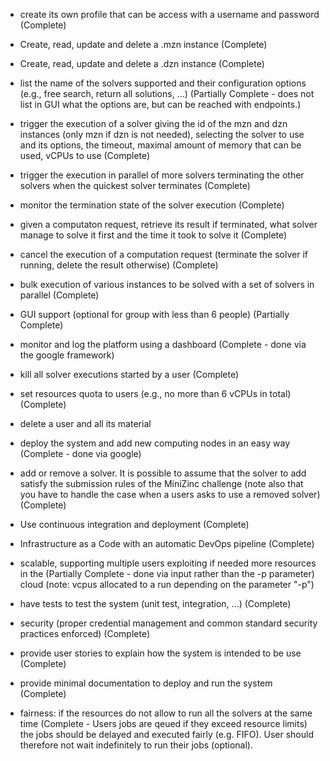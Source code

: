 * create its own profile that can be access with a username and password (Complete)
* Create, read, update and delete a .mzn instance (Complete)
* Create, read, update and delete a .dzn instance (Complete)
* list the name of the solvers supported and their configuration options (e.g., free search, return all solutions, ...) (Partially Complete - does not list in GUI what the options are, but can be reached with endpoints.)
* trigger the execution of a solver giving the id of the mzn and dzn instances 
  (only mzn if dzn is not needed), selecting the solver to use and its options,
  the timeout, maximal amount of memory that can be used, vCPUs to use (Complete)
* trigger the execution in parallel of more solvers terminating the other solvers 
  when the quickest solver terminates (Complete)
* monitor the termination state of the solver execution (Complete)
* given a computaton request, retrieve its result if terminated, what solver 
  manage to solve it first and the time it took to solve it (Complete)
* cancel the execution of a computation request (terminate the solver if 
  running, delete the result otherwise) (Complete)
* bulk execution of various instances to be solved with a set of solvers in 
  parallel (Complete)
* GUI support (optional for group with less than 6 people) (Partially Complete)

* monitor and log the platform using a dashboard (Complete - done via the google framework)
* kill all solver executions started by a user (Complete)
* set resources quota to users (e.g., no more than 6 vCPUs in total) (Complete)
* delete a user and all its material
* deploy the system and add new computing nodes in an easy way (Complete - done via google)
* add or remove a solver. It is possible to assume that the solver to add satisfy the submission rules of the MiniZinc challenge (note also that you have to handle
  the case when a users asks to use a removed solver) (Complete)
  
 * Use continuous integration and deployment (Complete)
* Infrastructure as a Code with an automatic DevOps pipeline (Complete)
* scalable, supporting multiple users exploiting if needed more resources in the (Partially Complete - done via input rather than the -p parameter)
  cloud (note: vcpus allocated to a run depending on the parameter "-p")
* have tests to test the system (unit test, integration, ...) (Complete)
* security (proper credential management and common standard security practices 
  enforced) (Complete)
* provide user stories to explain how the system is intended to be use (Complete)
* provide minimal documentation to deploy and run the system (Complete)
* fairness: if the resources do not allow to run all the solvers at the same time (Complete - Users jobs are qeued if they exceed resource limits)
  the jobs should be delayed and executed fairly (e.g. FIFO).
  User should therefore not wait  indefinitely to run their jobs (optional).
